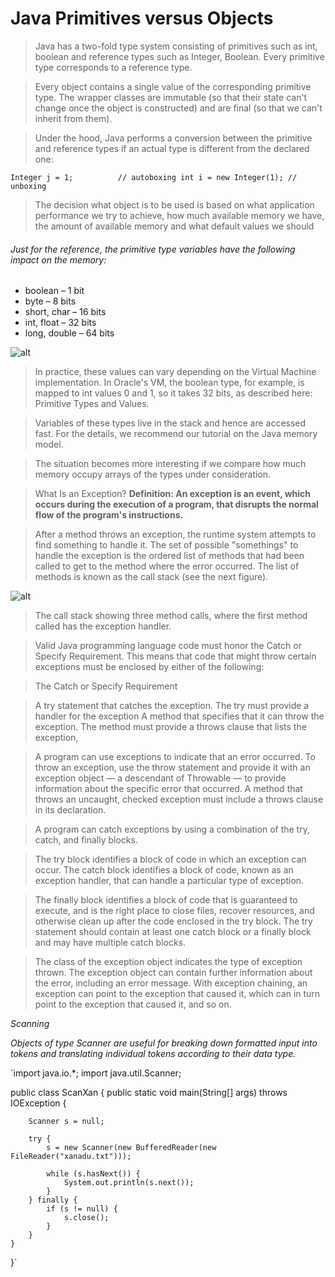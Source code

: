 # Java Primitives versus Objects

> Java has a two-fold type system consisting of primitives such as int, boolean and reference types such as Integer, Boolean. Every primitive type corresponds to a reference type.

>Every object contains a single value of the corresponding primitive type. The wrapper classes are immutable (so that their state can't change once the object is constructed) and are final (so that we can't inherit from them).

> Under the hood, Java performs a conversion between the primitive and reference types if an actual type is different from the declared one:
> 
`Integer j = 1;          // autoboxing
int i = new Integer(1); // unboxing`



> The decision what object is to be used is based on what application performance we try to achieve, how much available memory we have, the amount of available memory and what default values we should

###### Just for the reference, the primitive type variables have the following impact on the memory:

* boolean – 1 bit
* byte – 8 bits
* short, char – 16 bits
* int, float – 32 bits
* long, double – 64 bits

![alt](https://www.researchgate.net/profile/Sven-Otto-3/publication/339737384/figure/tbl1/AS:865931035172876@1583465455572/Asymptotic-critical-values-for-the-retrospective-tests_Q320.jpg)
> In practice, these values can vary depending on the Virtual Machine implementation. In Oracle's VM, the boolean type, for example, is mapped to int values 0 and 1, so it takes 32 bits, as described here: Primitive Types and Values.

> Variables of these types live in the stack and hence are accessed fast. For the details, we recommend our tutorial on the Java memory model.


> The situation becomes more interesting if we compare how much memory occupy arrays of the types under consideration.


> What Is an Exception?
**Definition: An exception is an event, which occurs during the execution of a program, that disrupts the normal flow of the program's instructions.**

> After a method throws an exception, the runtime system attempts to find something to handle it. The set of possible "somethings" to handle the exception is the ordered list of methods that had been called to get to the method where the error occurred. The list of methods is known as the call stack (see the next figure).

![alt](https://docs.oracle.com/javase/tutorial/figures/essential/exceptions-callstack.gif)
> The call stack showing three method calls, where the first method called has the exception handler.

> Valid Java programming language code must honor the Catch or Specify Requirement. This means that code that might throw certain exceptions must be enclosed by either of the following:

> The Catch or Specify Requirement

> A try statement that catches the exception. The try must provide a handler for the exception
> A method that specifies that it can throw the exception. The method must provide a throws clause that lists the exception, 

> A program can use exceptions to indicate that an error occurred. To throw an exception, use the throw statement and provide it with an exception object — a descendant of Throwable — to provide information about the specific error that occurred. A method that throws an uncaught, checked exception must include a throws clause in its declaration.

 > A program can catch exceptions by using a combination of the try, catch, and finally blocks.

> The try block identifies a block of code in which an exception can occur.
The catch block identifies a block of code, known as an exception handler, that can handle a particular type of exception.

> The finally block identifies a block of code that is guaranteed to execute, and is the right place to close files, recover resources, and otherwise clean up after the code enclosed in the try block.
The try statement should contain at least one catch block or a finally block and may have multiple catch blocks.

> The class of the exception object indicates the type of exception thrown. The exception object can contain further information about the error, including an error message. With exception chaining, an exception can point to the exception that caused it, which can in turn point to the exception that caused it, and so on.

*Scanning*

*Objects of type Scanner are useful for breaking down formatted input into tokens and translating individual tokens according to their data type.*

`import java.io.*;
import java.util.Scanner;

public class ScanXan {
    public static void main(String[] args) throws IOException {

        Scanner s = null;

        try {
            s = new Scanner(new BufferedReader(new FileReader("xanadu.txt")));

            while (s.hasNext()) {
                System.out.println(s.next());
            }
        } finally {
            if (s != null) {
                s.close();
            }
        }
    }
}`